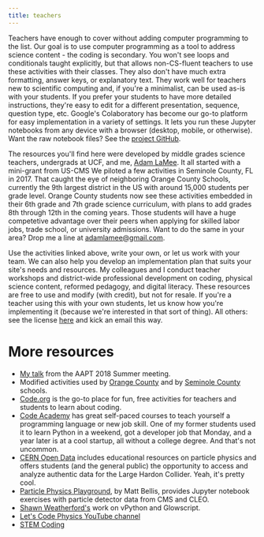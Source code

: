```yaml
---
title: teachers  
---
```


Teachers have enough to cover without adding computer programming to the list. Our goal is to use computer programming as a tool to address science content - the coding is secondary. You won't see loops and conditionals taught explicitly, but that allows non-CS-fluent teachers to use these activities with their classes. They also don't have much extra formatting, answer keys, or explanatory text. They work well for teachers new to scientific computing and, if you're a minimalist, can be used as-is with your students. If you prefer your students to have more detailed instructions, they're easy to edit for a different presentation, sequence, question type, etc. Google's Colaboratory has become our go-to platform for easy implementation in a variety of settings. It lets you run these Jupyter notebooks from any device with a browser (desktop, mobile, or otherwise). Want the raw notebook files? See the [project GitHub](https://github.com/adamlamee/CODINGinK12). 

The resources you'll find here were developed by middle grades science teachers, undergrads at UCF, and me, [Adam LaMee](www.adamlamee.com). It all started with a mini-grant from US-CMS We piloted a few activities in Seminole County, FL in 2017. That caught the eye of neighboring Orange County Schools, currently the 9th largest district in the US with around 15,000 students per grade level. Orange County students now see these activities embedded in their 6th grade and 7th grade science curriculum, with plans to add grades 8th through 12th in the coming years. Those students will have a huge competetive advantage over their peers when applying for skilled labor jobs, trade school, or university admissions. Want to do the same in your area? Drop me a line at adamlamee@gmail.com.  

Use the activities linked above, write your own, or let us work with your team. We can also help you develop an implementation plan that suits your site's needs and resources. My colleagues and I conduct teacher workshops and district-wide professional development on coding, physical science content, reformed pedagogy, and digital literacy. These resources are free to use and modify (with credit), but not for resale. If you're a teacher using this with your own students, let us know how you're implementing it (because we're interested in that sort of thing). All others: see the license [here](https://github.com/adamlamee/CODINGinK12) and kick an email this way.  

# More resources  
- [My talk](https://drive.google.com/open?id=1vM15mldQQX0GjnV4EKRcdsGmEWQMDGAe) from the AAPT 2018 Summer meeting.  
- Modified activities used by [Orange County](https://github.com/ocps-codes) and by [Seminole County](https://github.com/SCPSscience) schools.
- [Code.org](https://code.org/) is the go-to place for fun, free activities for teachers and students to learn about coding.  
- [Code Academy](https://www.codecademy.com) has great self-paced courses to teach yourself a programming language or new job skill. One of my former students used it to learn Python in a weekend, got a developer job that Monday, and a year later is at a cool startup, all without a college degree. And that's not uncommon.  
- [CERN Open Data](http://opendata.cern.ch/?ln=en) includes educational resources on particle physics and offers students (and the general public) the opportunity to access and analyze authentic data for the Large Hardon Collider. Yeah, it's pretty cool.  
- [Particle Physics Playground](http://particle-physics-playground.github.io/), by Matt Bellis, provides Jupyter notebook exercises with particle detector data from CMS and CLEO.  
- [Shawn Weatherford's](http://www.phys.ufl.edu/~sweatherford/) work on vPython and Glowscript.  
- [Let's Code Physics YouTube channel](https://www.youtube.com/channel/UCWBTKIyw-zX-2k63cB6qciQ)  
- [STEM Coding](https://u.osu.edu/stemcoding/)  
